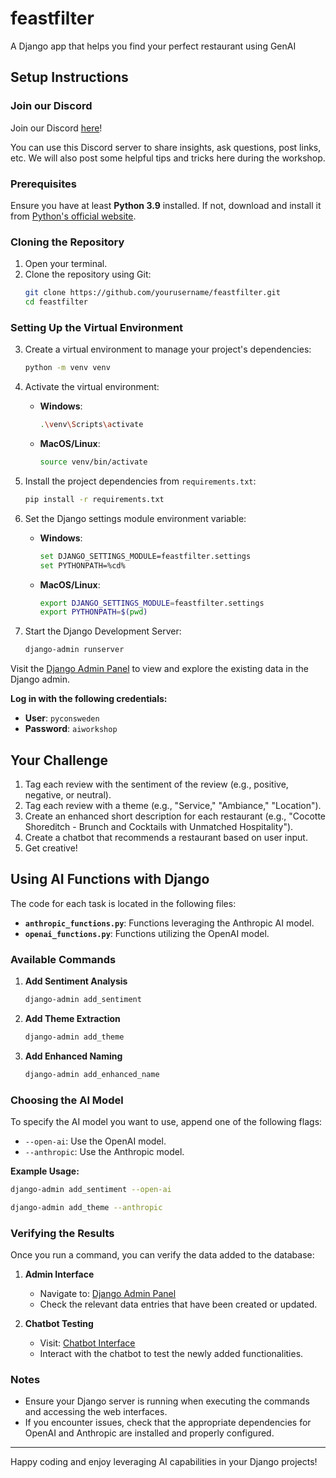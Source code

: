 # feastfilter
A Django app that helps you find your perfect restaurant using GenAI

## Setup Instructions

### Join our Discord
Join our Discord [here](https://discord.gg/CCuyvffe)!

You can use this Discord server to share insights, ask questions, post links, etc. We will also post some helpful tips and tricks here during the workshop.

### Prerequisites
Ensure you have at least **Python 3.9** installed. If not, download and install it from [Python's official website](https://www.python.org/downloads/release/python-3120/).

### Cloning the Repository
1. Open your terminal.
2. Clone the repository using Git:
   ```bash
   git clone https://github.com/yourusername/feastfilter.git
   cd feastfilter
   ```

### Setting Up the Virtual Environment
3. Create a virtual environment to manage your project's dependencies:
   ```bash
   python -m venv venv
   ```

4. Activate the virtual environment:

   - **Windows**:
     ```bash
     .\venv\Scripts\activate
     ```
   
   - **MacOS/Linux**:
     ```bash
     source venv/bin/activate
     ```

5. Install the project dependencies from `requirements.txt`:
   ```bash
   pip install -r requirements.txt
   ```

6. Set the Django settings module environment variable:

   - **Windows**:
     ```bash
     set DJANGO_SETTINGS_MODULE=feastfilter.settings
     set PYTHONPATH=%cd%
     ```

   - **MacOS/Linux**:
     ```bash
     export DJANGO_SETTINGS_MODULE=feastfilter.settings
     export PYTHONPATH=$(pwd)
     ```

7. Start the Django Development Server:
   ```bash
   django-admin runserver
   ```

Visit the [Django Admin Panel](http://127.0.0.1:8000/admin/) to view and explore the existing data in the Django admin.

**Log in with the following credentials:**
- **User**: `pyconsweden`
- **Password**: `aiworkshop`

## Your Challenge
1. Tag each review with the sentiment of the review (e.g., positive, negative, or neutral).
2. Tag each review with a theme (e.g., "Service," "Ambiance," "Location").
3. Create an enhanced short description for each restaurant (e.g., "Cocotte Shoreditch - Brunch and Cocktails with Unmatched Hospitality").
4. Create a chatbot that recommends a restaurant based on user input.
5. Get creative!

## Using AI Functions with Django

The code for each task is located in the following files:
- **`anthropic_functions.py`**: Functions leveraging the Anthropic AI model.
- **`openai_functions.py`**: Functions utilizing the OpenAI model.

### Available Commands

1. **Add Sentiment Analysis**
   ```bash
   django-admin add_sentiment
   ```

2. **Add Theme Extraction**
   ```bash
   django-admin add_theme
   ```

3. **Add Enhanced Naming**
   ```bash
   django-admin add_enhanced_name
   ```

### Choosing the AI Model

To specify the AI model you want to use, append one of the following flags:
- `--open-ai`: Use the OpenAI model.
- `--anthropic`: Use the Anthropic model.

**Example Usage:**
```bash
django-admin add_sentiment --open-ai
```
```bash
django-admin add_theme --anthropic
```

### Verifying the Results

Once you run a command, you can verify the data added to the database:

1. **Admin Interface**
   - Navigate to: [Django Admin Panel](http://127.0.0.1:8000/admin/)
   - Check the relevant data entries that have been created or updated.

2. **Chatbot Testing**
   - Visit: [Chatbot Interface](http://127.0.0.1:8000/chatbot/)
   - Interact with the chatbot to test the newly added functionalities.

### Notes
- Ensure your Django server is running when executing the commands and accessing the web interfaces.
- If you encounter issues, check that the appropriate dependencies for OpenAI and Anthropic are installed and properly configured.

---

Happy coding and enjoy leveraging AI capabilities in your Django projects!
